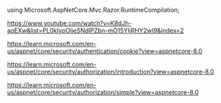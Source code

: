 ﻿using Microsoft.AspNetCore.Mvc.Razor.RuntimeCompilation;


https://www.youtube.com/watch?v=K8dJh-aqEXw&list=PL0kIvpOlieSNdIPZbn-mO15YIjRHY2wI9&index=2


https://learn.microsoft.com/en-us/aspnet/core/security/authentication/cookie?view=aspnetcore-8.0

https://learn.microsoft.com/en-us/aspnet/core/security/authorization/introduction?view=aspnetcore-8.0

https://learn.microsoft.com/en-us/aspnet/core/security/authorization/simple?view=aspnetcore-8.0